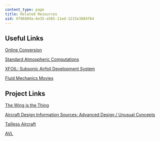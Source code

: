 ```yaml
---
content_type: page
title: Related Resources
uid: 9f06889a-6e35-a585-11ed-1215e3884764
---
```


Useful Links
------------

[Online Conversion](http://www.onlineconversion.com/)

[Standard Atmospheric Computations](http://www-mdp.eng.cam.ac.uk/web/library/enginfo/aerothermal_dvd_only/aero/atmos/stdatm.html)

[XFOIL: Subsonic Airfoil Development System](http://web.mit.edu/drela/Public/web/xfoil/)

[Fluid Mechanics Movies](http://www.xmarks.com/site/users.rowan.edu/~orlins/fm/movies.html)

Project Links
-------------

[The Wing is the Thing](http://www.twitt.org/)

[Aircraft Design Information Sources: Advanced Design / Unusual Concepts](http://www.dept.aoe.vt.edu/~mason/Mason/ACiADblended.html)

[Tailless Aircraft](http://www.desktopaero.com/appliedaero/configuration/tailless.html)

[AVL](http://web.mit.edu/drela/Public/web/avl/)